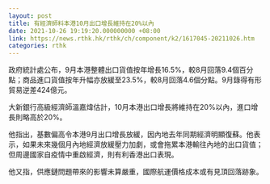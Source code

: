 ```yaml
---
layout: post
title: 有經濟師料本港10月出口增長維持在20%以內
date: 2021-10-26 19:19:20.000000000 +08:00
link: https://news.rthk.hk/rthk/ch/component/k2/1617045-20211026.htm
categories: rthk
---
```


政府統計處公布，9月本港整體出口貨值按年增長16.5%，較8月回落9.4個百分點；商品進口貨值按年升幅亦放緩至23.5%，較8月回落4.6個分點。9月錄得有形貿易逆差424億元。

大新銀行高級經濟師溫嘉煒估計，10月本港出口增長將維持在20%以內，進口增長則略高於20%。

他指出，基數偏高令本港9月出口增長放緩，因內地去年同期經濟明顯復蘇。他表示，如果未來幾個月內地經濟放緩壓力加劇，或會拖累本港輸往內地的出口貨值；但周邊國家自疫情中重啟經濟，則有利香港出口表現。

他又指，供應鏈問題帶來的影響未算嚴重，國際航運價格成本或有見頂回落跡象。
